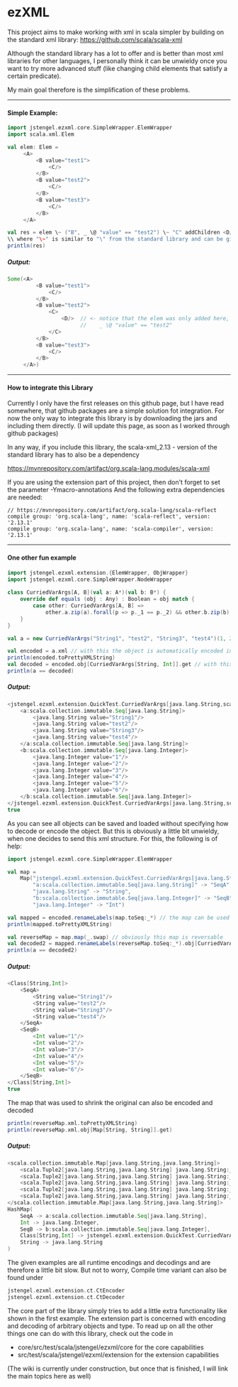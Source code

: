 # ezXML
This project aims to make working with xml in scala simpler by building on the standard xml library:
https://github.com/scala/scala-xml

Although the standard library has a lot to offer and is better than most xml libraries for other languages,
I personally think it can be unwieldy once you want to try more advanced stuff 
(like changing child elements that satisfy a certain predicate).

My main goal therefore is the simplification of these problems.

---

 #### Simple Example:

 ```scala
import jstengel.ezxml.core.SimpleWrapper.ElemWrapper
import scala.xml.Elem

val elem: Elem =
      <A>
          <B value="test1">
              <C/>
          </B>
          <B value="test2">
              <C/>
          </B>
          <B value="test3">
              <C/>
          </B>
      </A>
 
val res = elem \~ ("B", _ \@ "value" == "test2") \~ "C" addChildren <D/>
\\ where "\~" is similar to "\" from the standard library and can be given a predicate.
println(res)
 ```
 ##### Output:
  ```scala
  Some(<A>
           <B value="test1">
               <C/>
           </B>
           <B value="test2">
               <C>
                   <D/>  // <- notice that the elem was only added here, as dictated by the specified predicate
                         //    _ \@ "value" == "test2"
               </C>
           </B>
           <B value="test3">
               <C/>
           </B>
       </A>)
  ```

---
#### How to integrate this Library
Currently I only have the first releases on this github page, but I have read somewhere, that github packages are
a simple solution fot integration.
For now the only way to integrate this library is by downloading the jars and including them directly.
(I will update this page, as soon as I worked through github packages)

In any way, if you include this library, the scala-xml_2.13 - version of the standard library has to also be a dependency

https://mvnrepository.com/artifact/org.scala-lang.modules/scala-xml

If you are using the extension part of this project, then don't forget to set the parameter -Ymacro-annotations
And the following extra dependencies are needed:

  ```
  // https://mvnrepository.com/artifact/org.scala-lang/scala-reflect
  compile group: 'org.scala-lang', name: 'scala-reflect', version: '2.13.1'
  compile group: 'org.scala-lang', name: 'scala-compiler', version: '2.13.1'
  ```

---

#### One other fun example
  ```scala
  import jstengel.ezxml.extension.{ElemWrapper, ObjWrapper}
  import jstengel.ezxml.core.SimpleWrapper.NodeWrapper
          
  class CurriedVarArgs[A, B](val a: A*)(val b: B*) {
      override def equals (obj : Any) : Boolean = obj match {
          case other: CurriedVarArgs[A, B] =>
              other.a.zip(a).forall(p => p._1 == p._2) && other.b.zip(b).forall(p => p._1 == p._2)
      }
  }
  
  val a = new CurriedVarArgs("String1", "test2", "String3", "test4")(1, 2, 3, 4, 5, 6)
  
  val encoded = a.xml // with this the object is automatically encoded into a xml element
  println(encoded.toPrettyXMLString)
  val decoded = encoded.obj[CurriedVarArgs[String, Int]].get // with this the xml object can be decoded
  println(a == decoded)
  ```
 ##### Output:
  ```scala
  <jstengel.ezxml.extension.QuickTest.CurriedVarArgs[java.lang.String,scala.Int]>
      <a:scala.collection.immutable.Seq[java.lang.String]>
          <java.lang.String value="String1"/>
          <java.lang.String value="test2"/>
          <java.lang.String value="String3"/>
          <java.lang.String value="test4"/>
      </a:scala.collection.immutable.Seq[java.lang.String]>
      <b:scala.collection.immutable.Seq[java.lang.Integer]>
          <java.lang.Integer value="1"/>
          <java.lang.Integer value="2"/>
          <java.lang.Integer value="3"/>
          <java.lang.Integer value="4"/>
          <java.lang.Integer value="5"/>
          <java.lang.Integer value="6"/>
      </b:scala.collection.immutable.Seq[java.lang.Integer]>
  </jstengel.ezxml.extension.QuickTest.CurriedVarArgs[java.lang.String,scala.Int]>
  true
```
As you can see all objects can be saved and loaded without specifying how to decode or encode the object.
But this is obviously a little bit unwieldy, when one decides to send this xml structure.
For this, the following is of help:

  ```scala
  import jstengel.ezxml.core.SimpleWrapper.ElemWrapper

  val map =
      Map("jstengel.ezxml.extension.QuickTest.CurriedVarArgs[java.lang.String,scala.Int]" -> "Class[String,Int]",
          "a:scala.collection.immutable.Seq[java.lang.String]" -> "SeqA",
          "java.lang.String" -> "String",
          "b:scala.collection.immutable.Seq[java.lang.Integer]" -> "SeqB",
          "java.lang.Integer" -> "Int")

  val mapped = encoded.renameLabels(map.toSeq:_*) // the map can be used to rename everything in the xml output
  println(mapped.toPrettyXMLString) 

  val reverseMap = map.map(_.swap) // obviously this map is reversable
  val decoded2 = mapped.renameLabels(reverseMap.toSeq:_*).obj[CurriedVarArgs[String, Int]].get
  println(a == decoded2)

  ```
 ##### Output:
  ```scala
  <Class[String,Int]>
      <SeqA>
          <String value="String1"/>
          <String value="test2"/>
          <String value="String3"/>
          <String value="test4"/>
      </SeqA>
      <SeqB>
          <Int value="1"/>
          <Int value="2"/>
          <Int value="3"/>
          <Int value="4"/>
          <Int value="5"/>
          <Int value="6"/>
      </SeqB>
  </Class[String,Int]>
  true
```

The map that was used to shrink the original can also be encoded and decoded

  ```scala
  println(reverseMap.xml.toPrettyXMLString)
  println(reverseMap.xml.obj[Map[String, String]].get)
  ```
 ##### Output:
  ```scala
  <scala.collection.immutable.Map[java.lang.String,java.lang.String]>
      <scala.Tuple2[java.lang.String,java.lang.String] java.lang.String:_2="a:scala.collection.immutable.Seq[java.lang.String]" java.lang.String:_1="SeqA"/>
      <scala.Tuple2[java.lang.String,java.lang.String] java.lang.String:_2="java.lang.Integer" java.lang.String:_1="Int"/>
      <scala.Tuple2[java.lang.String,java.lang.String] java.lang.String:_2="b:scala.collection.immutable.Seq[java.lang.Integer]" java.lang.String:_1="SeqB"/>
      <scala.Tuple2[java.lang.String,java.lang.String] java.lang.String:_2="jstengel.ezxml.extension.QuickTest.CurriedVarArgs[java.lang.String,scala.Int]" java.lang.String:_1="Class[String,Int]"/>
      <scala.Tuple2[java.lang.String,java.lang.String] java.lang.String:_2="java.lang.String" java.lang.String:_1="String"/>
  </scala.collection.immutable.Map[java.lang.String,java.lang.String]>
  HashMap(
      SeqA -> a:scala.collection.immutable.Seq[java.lang.String],
      Int -> java.lang.Integer,
      SeqB -> b:scala.collection.immutable.Seq[java.lang.Integer],
      Class[String,Int] -> jstengel.ezxml.extension.QuickTest.CurriedVarArgs[java.lang.String,scala.Int], 
      String -> java.lang.String
  )
  ```

The given examples are all runtime encodings and decodings and are therefore a little bit slow. But not to worry, 
Compile time variant can also be found under 
  
  ```scala
  jstengel.ezxml.extension.ct.CtEncoder
  jstengel.ezxml.extension.ct.CtDecoder
  ```


The core part of the library simply tries to add a little extra functionality like shown in the first example.
The extension part is concerned with encoding and decoding of arbitrary objects and type.
To read up on all the other things one can do with this library, check out the code in

- core/src/test/scala/jstengel/ezxml/core for the core capabilities
- src/test/scala/jstengel/ezxml/extension for the extension capabilities

(The wiki is currently under construction, but once that is finished, I will link the main topics here as well)
